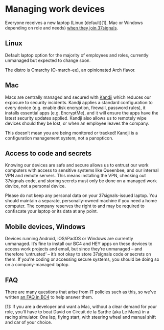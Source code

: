 # Managing work devices

Everyone receives a new laptop (Linux (default)[1], Mac or Windows depending on role and needs) [when they join 37signals](https://github.com/basecamp/handbook/blob/master/getting-started.md#your-first-few-days). 

## Linux

Default laptop option for the majority of employees and roles, currently unmanaged but expected to change soon.

The distro is Omarchy (O-march-ee), an opinionated Arch flavor.

## Mac

Macs are centrally managed and secured with [Kandji](https://kandji.io/) which reduces our exposure to security incidents. Kandji applies a standard configuration to every device (e.g. enable disk encryption, firewall, password rules), it installs essential apps (e.g. EncryptMe), and it will ensure the apps have the latest security updates applied. Kandji also allows us to remotely wipe devices should they be lost, or when an employee leaves the company.

This doesn’t mean you are being monitored or tracked! Kandji is a configuration management system, not a panopticon.

## Access to code and secrets

Knowing our devices are safe and secure allows us to entrust our work computers with access to sensitive systems like Queenbee, and our internal VPN and remote servers. This means installing the VPN, checking out 37signals code, and storing secrets must only be done on a managed work device, not a personal device.

Please do not keep any personal data on your 37signals-issued laptop. You should maintain a separate, personally-owned machine if you need a home computer. The company reserves the right to and may be required to confiscate your laptop or its data at any point.

## Mobile devices, Windows

Devices running Android, iOS/iPadOS or Windows are currently unmanaged. It’s fine to install our BC4 and HEY apps on these devices to access work projects and email, but since they’re unmanaged – and therefore ‘untrusted’ – it’s not okay to store 37signals code or secrets on them. If you're coding or accessing secure systems, you should be doing so on a company-managed laptop.

## FAQ

There are many questions that arise from IT policies such as this, so we've written [an FAQ in BC4](https://3.basecamp.com/2914079/buckets/31986799/documents/6044843594) to help answer them.

[1]: If you are a developer and want a Mac, without a clear demand for your role, you'll have to beat David on Circuit de la Sarthe (aka Le Mans) in a racing simulator. One lap, flying start, with steering wheel and manual shift and car of your choice.

